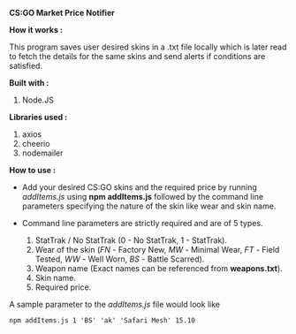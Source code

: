 **CS:GO Market Price Notifier**


**How it works :**

This program saves user desired skins in a .txt file locally which is later read to fetch the details for the same skins and send alerts if conditions are satisfied.


**Built with :** 

1. Node.JS

**Libraries used :**

1. axios
2. cheerio
3. nodemailer

**How to use :** 

- Add your desired CS:GO skins and the required price by running *addItems.js* using **npm addItems.js** followed by the command line parameters specifying the nature of the skin   like wear and skin name.

- Command line parameters are strictly required and are of 5 types. 
  1. StatTrak / No StatTrak (0 - No StatTrak, 1 - StatTrak).
  2. Wear of the skin (*FN* - Factory New, *MW* - Minimal Wear, *FT* - Field Tested, *WW* - Well Worn, *BS* - Battle Scarred).
  3. Weapon name (Exact names can be referenced from **weapons.txt**).
  4. Skin name.
  5. Required price.

A sample parameter to the *addItems.js* file would look like 
 
 
 
 
`npm addItems.js 1 'BS' 'ak' 'Safari Mesh' 15.10`





